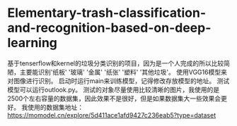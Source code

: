 # Elementary-trash-classification-and-recognition-based-on-deep-learning
基于tenserflow和kernel的垃圾分类识别的项目，因为是一个人完成的所以比较简陋，主要能识别'纸板' '玻璃' '金属' '纸张' '塑料' '其他垃圾'。
使用VGG16模型来对图像进行识别。
启动时运行main来训练模型，记得修改存放模型的地址。
测试模型可以运行outlook.py。
测试的对象尽量使用比较清晰的图片，我使用的是2500个左右容量的数据集，因此效果不是很好，但是如果数据集大一些效果会更好。
我使用的数据集地址：https://momodel.cn/explore/5d411ace1afd9427c236eab5?type=dataset
